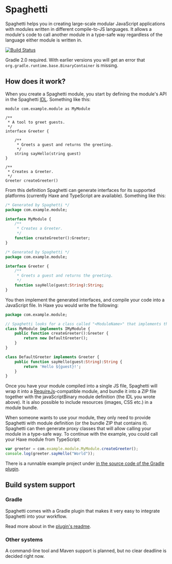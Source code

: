 Spaghetti
=========

Spaghetti helps you in creating large-scale modular JavaScript applications with modules written in different compile-to-JS languages. It allows a module's code to call another module in a type-safe way regardless of the language either module is written in.

[![Build Status](https://travis-ci.org/prezi/spaghetti.svg)](https://travis-ci.org/prezi/spaghetti)

Gradle 2.0 required. With earlier versions you will get an error that `org.gradle.runtime.base.BinaryContainer` is missing.

## How does it work?

When you create a Spaghetti module, you start by defining the module's API in the Spaghetti [IDL](http://en.wikipedia.org/wiki/Interface_description_language). Something like this:

```
module com.example.module as MyModule

/**
 * A tool to greet guests.
 */
interface Greeter {

	/**
	 * Greets a guest and returns the greeting.
	 */
	string sayHello(string guest)
}

/**
 * Creates a Greeter.
 */
Greeter createGreeter()
```

From this definition Spaghetti can generate interfaces for its supported platforms (currently Haxe and TypeScript are available). Something like this:

```haxe
/* Generated by Spaghetti */
package com.example.module;

interface MyModule {
	/**
	 * Creates a Greeter.
	 */
	function createGreeter():Greeter;
}
```

```haxe
/* Generated by Spaghetti */
package com.example.module;

interface Greeter {
	/**
	 * Greets a guest and returns the greeting.
	 */
	function sayHello(guest:String):String;
}
```

You then implement the generated interfaces, and compile your code into a JavaScript file. In Haxe you would write the following:

```haxe
package com.example.module;

// Spaghetti looks for a class called "<ModuleName>" that implements the interface called "I<ModuleName>"
class MyModule implements IMyModule {
	public function createGreeter():Greeter {
		return new DefaultGreeter();
	}
}

class DefaultGreeter implements Greeter {
	public function sayHello(guest:String):String {
		return 'Hello ${guest}!';
	}
}
```

Once you have your module compiled into a single JS file, Spaghetti will wrap it into a [RequireJs](http://requirejs.org/)-compatible module, and bundle it into a ZIP file together with the javaScriptBinary module definition (the IDL you wrote above). It is also possible to include resources (images, CSS etc.) in a module bundle.

When someone wants to use your module, they only need to provide Spaghetti with module definition (or the bundle ZIP that contains it). Spaghetti can then generate proxy classes that will allow calling your module in a type-safe way. To continue with the example, you could call your Haxe module from TypeScript:

```typescript
var greeter = com.example.module.MyModule.createGreeter();
console.log(greeter.sayHello("World"));
```

There is a runnable example project under [in the source code of the Gradle plugin](gradle-spaghetti-plugin/src/test/at).

## Build system support

### Gradle

Spaghetti comes with a Gradle plugin that makes it very easy to integrate Spaghetti into your workflow.

Read more about in the [plugin's readme](gradle-spaghetti-plugin/README.md).

### Other systems

A command-line tool and Maven support is planned, but no clear deadline is decided right now.
